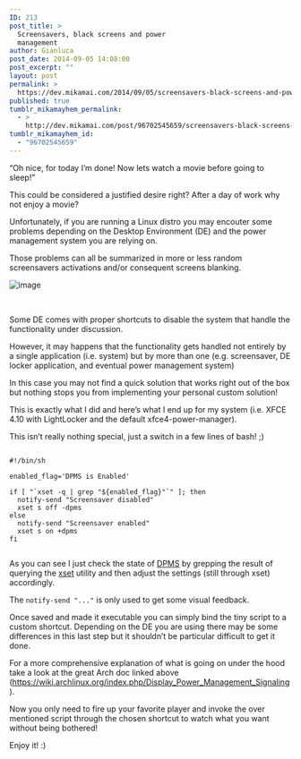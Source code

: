 ```yaml
---
ID: 213
post_title: >
  Screensavers, black screens and power
  management
author: Gianluca
post_date: 2014-09-05 14:08:00
post_excerpt: ""
layout: post
permalink: >
  https://dev.mikamai.com/2014/09/05/screensavers-black-screens-and-power-management/
published: true
tumblr_mikamayhem_permalink:
  - >
    http://dev.mikamai.com/post/96702545659/screensavers-black-screens-and-power-management
tumblr_mikamayhem_id:
  - "96702545659"
---
```

“Oh nice, for today I’m done! Now lets watch a movie before going to sleep!”

This could be considered a justified desire right? After a day of work why not enjoy a movie?

Unfortunately, if you are running a Linux distro you may encouter some problems depending on the Desktop Environment (DE) and the power management system you are relying on.

Those problems can all be summarized in more or less random screensavers activations and/or consequent screens blanking.

<img src="http://68.media.tumblr.com/e48269889f3b8a16bc9a100d28415749/tumblr_inline_nb7rvjEFad1ss63kf.png" alt="image" />

&nbsp;

<!--more-->

Some DE comes with proper shortcuts to disable the system that handle the functionality under discussion.

However, it may happens that the functionality gets handled not entirely by a single application (i.e. system) but by more than one (e.g. screensaver, DE locker application, and eventual power management system)

In this case you may not find a quick solution that works right out of the box but nothing stops you from implementing your personal custom solution!

This is exactly what I did and here’s what I end up for my system (i.e. XFCE 4.10 with LightLocker and the default xfce4-power-manager).

This isn’t really nothing special, just a switch in a few lines of bash! ;)
<pre><code> 
#!/bin/sh 

enabled_flag='DPMS is Enabled' 

if [ "`xset -q | grep "${enabled_flag}"`" ]; then 
  notify-send "Screensaver disabled" 
  xset s off -dpms 
else 
  notify-send "Screensaver enabled" 
  xset s on +dpms 
fi 
    
</code></pre>
As you can see I just check the state of <a href="https://wiki.archlinux.org/index.php/Display_Power_Management_Signaling" target="_blank">DPMS</a> by grepping the result of querying the <a href="http://linux.die.net/man/1/xset" target="_blank">xset</a> utility and then adjust the settings (still through xset) accordingly.

The <code>notify-send "..."</code> is only used to get some visual feedback.

Once saved and made it executable you can simply bind the tiny script to a custom shortcut. Depending on the DE you are using there may be some differences in this last step but it shouldn’t be particular difficult to get it done.

For a more comprehensive explanation of what is going on under the hood take a look at the great Arch doc linked above (<a href="https://wiki.archlinux.org/index.php/Display_Power_Management_Signaling">https://wiki.archlinux.org/index.php/Display_Power_Management_Signaling</a>).

Now you only need to fire up your favorite player and invoke the over mentioned script through the chosen shortcut to watch what you want without being bothered!

Enjoy it! :)